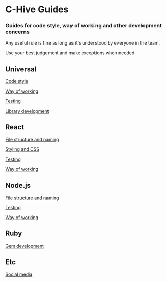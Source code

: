 # C-Hive Guides

### Guides for code style, way of working and other development concerns

Any useful rule is fine as long as it's understood by everyone in the team.

Use your best judgement and make exceptions when needed.

## Universal

[Code style](universal/code-style.md)

[Way of working](universal/way-of-working.md)

[Testing](universal/testing.md)

[Library development](universal/lib.md)

## React

[File structure and naming](react/file-structure-naming.md)

[Styling and CSS](react/styling-and-css.md)

[Testing](react/testing.md)

[Way of working](react/way-of-working.md)

## Node.js

[File structure and naming](node/file-structure-naming.md)

[Testing](node/testing.md)

[Way of working](node/way-of-working.md)

## Ruby

[Gem development](ruby/gem.md)

## Etc

[Social media](etc/social-media.md)

